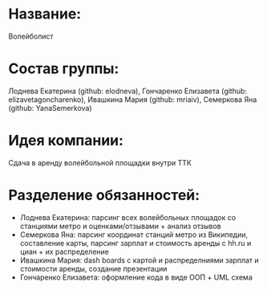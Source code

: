 # Название: 
Волейболист

# Состав группы: 
Лоднева Екатерина (github: elodneva), Гончаренко Елизавета (github: elizavetagoncharenko), Ивашкина Мария (github: mriaiv), Семеркова Яна (github: YanaSemerkova)

# Идея компании: 
Сдача в аренду волейбольной площадки внутри ТТК

# Разделение обязанностей:
- Лоднева Екатерина: парсинг всех волейбольных площадок со станциями метро и оценками/отзывами + анализ отзывов
- Семеркова Яна: парсинг координат станций метро из Википедии, составление карты, парсинг зарплат и стоимость аренды с hh.ru и циан + их распределение
- Ивашкина Мария: dash boards с картой и распределниями зарплат и стоимости аренды, создание презентации
- Гончаренко Елизавета: оформление кода в виде ООП + UML схема
